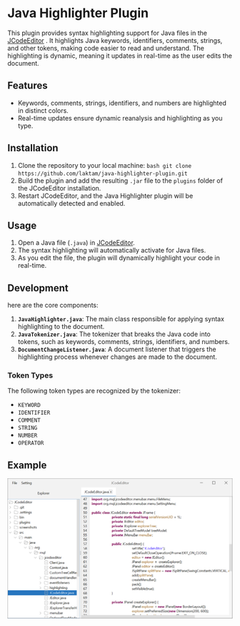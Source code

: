 # Java Highlighter Plugin
This plugin provides syntax highlighting support for Java files in the [JCodeEditor](https://github.com/laktam/JCodeEditor) . It highlights Java keywords, identifiers, comments, strings, and other tokens, making code easier to read and understand. The highlighting is dynamic, meaning it updates in real-time as the user edits the document. 
## Features 
- Keywords, comments, strings, identifiers, and numbers are highlighted in distinct colors.
- Real-time updates ensure dynamic reanalysis and highlighting as you type.
## Installation 
1. Clone the repository to your local machine: ```bash git clone https://github.com/laktam/java-highlighter-plugin.git ```
2. Build the plugin and add the resulting `.jar` file to the `plugins` folder of the JCodeEditor installation. 
3. Restart JCodeEditor, and the Java Highlighter plugin will be automatically detected and enabled.
## Usage 
1. Open a Java file (`.java`) in [JCodeEditor](https://github.com/laktam/JCodeEditor).
2. The syntax highlighting will automatically activate for Java files.
3. As you edit the file, the plugin will dynamically highlight your code in real-time.
## Development 
here are the core components: 
1. **`JavaHighlighter.java`**: The main class responsible for applying syntax highlighting to the document.
2. **`JavaTokenizer.java`**: The tokenizer that breaks the Java code into tokens, such as keywords, comments, strings, identifiers, and numbers.
3. **`DocumentChangeListener.java`**: A document listener that triggers the highlighting process whenever changes are made to the document.
### Token Types
The following token types are recognized by the tokenizer:
   - `KEYWORD`
   - `IDENTIFIER`
   - `COMMENT`
   - `STRING`
   - `NUMBER`
   - `OPERATOR`
   
 ## Example
 
 ![example](./screenshots/1.png)
